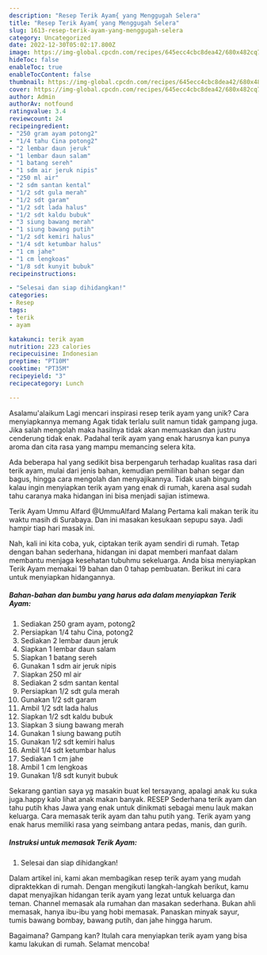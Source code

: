 ```yaml
---
description: "Resep Terik Ayam{ yang Menggugah Selera"
title: "Resep Terik Ayam{ yang Menggugah Selera"
slug: 1613-resep-terik-ayam-yang-menggugah-selera
category: Uncategorized
date: 2022-12-30T05:02:17.800Z
image: https://img-global.cpcdn.com/recipes/645ecc4cbc8dea42/680x482cq70/terik-ayam-foto-resep-utama.jpg
hideToc: false
enableToc: true
enableTocContent: false
thumbnail: https://img-global.cpcdn.com/recipes/645ecc4cbc8dea42/680x482cq70/terik-ayam-foto-resep-utama.jpg
cover: https://img-global.cpcdn.com/recipes/645ecc4cbc8dea42/680x482cq70/terik-ayam-foto-resep-utama.jpg
author: Admin
authorAv: notfound
ratingvalue: 3.4
reviewcount: 24
recipeingredient:
- "250 gram ayam potong2"
- "1/4 tahu Cina potong2"
- "2 lembar daun jeruk"
- "1 lembar daun salam"
- "1 batang sereh"
- "1 sdm air jeruk nipis"
- "250 ml air"
- "2 sdm santan kental"
- "1/2 sdt gula merah"
- "1/2 sdt garam"
- "1/2 sdt lada halus"
- "1/2 sdt kaldu bubuk"
- "3 siung bawang merah"
- "1 siung bawang putih"
- "1/2 sdt kemiri halus"
- "1/4 sdt ketumbar halus"
- "1 cm jahe"
- "1 cm lengkoas"
- "1/8 sdt kunyit bubuk"
recipeinstructions:

- "Selesai dan siap dihidangkan!"
categories:
- Resep
tags:
- terik
- ayam

katakunci: terik ayam 
nutrition: 223 calories
recipecuisine: Indonesian
preptime: "PT10M"
cooktime: "PT35M"
recipeyield: "3"
recipecategory: Lunch

---
```



Asalamu'alaikum Lagi mencari inspirasi resep terik ayam yang unik? Cara menyiapkannya memang Agak tidak terlalu sulit namun tidak gampang juga. Jika salah mengolah maka hasilnya tidak akan memuaskan dan justru cenderung tidak enak. Padahal terik ayam yang enak harusnya kan punya aroma dan cita rasa yang mampu memancing selera kita.


Ada beberapa hal yang sedikit bisa berpengaruh terhadap kualitas rasa dari terik ayam, mulai dari jenis bahan, kemudian pemilihan bahan segar dan bagus, hingga cara mengolah dan menyajikannya. Tidak usah bingung kalau ingin menyiapkan terik ayam yang enak di rumah, karena asal sudah tahu caranya maka hidangan ini bisa menjadi sajian istimewa.

Terik Ayam Ummu Alfard @UmmuAlfard Malang Pertama kali makan terik itu waktu masih di Surabaya. Dan ini masakan kesukaan sepupu saya. Jadi hampir tiap hari masak ini.


Nah, kali ini kita coba, yuk, ciptakan terik ayam sendiri di rumah. Tetap dengan bahan sederhana, hidangan ini dapat memberi manfaat dalam membantu menjaga kesehatan tubuhmu sekeluarga. Anda bisa menyiapkan Terik Ayam memakai 19 bahan dan 0 tahap pembuatan. Berikut ini cara untuk menyiapkan hidangannya.

<!--inarticleads1-->

##### Bahan-bahan dan bumbu yang harus ada dalam menyiapkan Terik Ayam:

1. Sediakan 250 gram ayam, potong2
1. Persiapkan 1/4 tahu Cina, potong2
1. Sediakan 2 lembar daun jeruk
1. Siapkan 1 lembar daun salam
1. Siapkan 1 batang sereh
1. Gunakan 1 sdm air jeruk nipis
1. Siapkan 250 ml air
1. Sediakan 2 sdm santan kental
1. Persiapkan 1/2 sdt gula merah
1. Gunakan 1/2 sdt garam
1. Ambil 1/2 sdt lada halus
1. Siapkan 1/2 sdt kaldu bubuk
1. Siapkan 3 siung bawang merah
1. Gunakan 1 siung bawang putih
1. Gunakan 1/2 sdt kemiri halus
1. Ambil 1/4 sdt ketumbar halus
1. Sediakan 1 cm jahe
1. Ambil 1 cm lengkoas
1. Gunakan 1/8 sdt kunyit bubuk


Sekarang gantian saya yg masakin buat kel tersayang, apalagi anak ku suka juga.happy kalo lihat anak makan banyak. RESEP Sederhana terik ayam dan tahu putih khas Jawa yang enak untuk dinikmati sebagai menu lauk makan keluarga. Cara memasak terik ayam dan tahu putih yang. Terik ayam yang enak harus memiliki rasa yang seimbang antara pedas, manis, dan gurih. 

<!--inarticleads2-->

##### Instruksi untuk memasak Terik Ayam:


1. Selesai dan siap dihidangkan!

Dalam artikel ini, kami akan membagikan resep terik ayam yang mudah dipraktekkan di rumah. Dengan mengikuti langkah-langkah berikut, kamu dapat menyajikan hidangan terik ayam yang lezat untuk keluarga dan teman. Channel memasak ala rumahan dan masakan sederhana. Bukan ahli memasak, hanya ibu-ibu yang hobi memasak. Panaskan minyak sayur, tumis bawang bombay, bawang putih, dan jahe hingga harum. 

Bagaimana? Gampang kan? Itulah cara menyiapkan terik ayam yang bisa kamu lakukan di rumah. Selamat mencoba!
